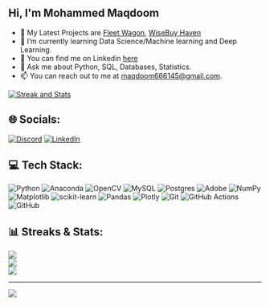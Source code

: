 ## Hi, I'm Mohammed Maqdoom



- 🔭 My Latest Projects are [Fleet Wagon](https://github.com/musaibxandra/Fleet-Wagon), [WiseBuy Haven](https://github.com/musaibxandra/WiseBuy-Haven)
- 🌱 I’m currently learning Data Science/Machine learning and Deep Learning.
- 🤔 You can find me on Linkedin [here](https://www.linkedin.com/in/musaibxandra/)
- 💬 Ask me about Python, SQL, Databases, Statistics.
- 📫 You can reach out to me at maqdoom666145@gmail.com.

[![Streak and Stats](https://streak-stats.demolab.com/?user=musaibxandra)](https://git.io/streak-stats)


## 🌐 Socials:
[![Discord](https://img.shields.io/badge/Discord-%237289DA.svg?logo=discord&logoColor=white)](https://discord.gg/https://discord.gg/8KQUrJTw) [![LinkedIn](https://img.shields.io/badge/LinkedIn-%230077B5.svg?logo=linkedin&logoColor=white)](https://linkedin.com/in/musaibxandra) 

## 💻 Tech Stack:
![Python](https://img.shields.io/badge/python-3670A0?style=for-the-badge&logo=python&logoColor=ffdd54) ![Anaconda](https://img.shields.io/badge/Anaconda-%2344A833.svg?style=for-the-badge&logo=anaconda&logoColor=white) ![OpenCV](https://img.shields.io/badge/opencv-%23white.svg?style=for-the-badge&logo=opencv&logoColor=white) ![MySQL](https://img.shields.io/badge/mysql-4479A1.svg?style=for-the-badge&logo=mysql&logoColor=white) ![Postgres](https://img.shields.io/badge/postgres-%23316192.svg?style=for-the-badge&logo=postgresql&logoColor=white) ![Adobe](https://img.shields.io/badge/adobe-%23FF0000.svg?style=for-the-badge&logo=adobe&logoColor=white) ![NumPy](https://img.shields.io/badge/numpy-%23013243.svg?style=for-the-badge&logo=numpy&logoColor=white) ![Matplotlib](https://img.shields.io/badge/Matplotlib-%23ffffff.svg?style=for-the-badge&logo=Matplotlib&logoColor=black) ![scikit-learn](https://img.shields.io/badge/scikit--learn-%23F7931E.svg?style=for-the-badge&logo=scikit-learn&logoColor=white) ![Pandas](https://img.shields.io/badge/pandas-%23150458.svg?style=for-the-badge&logo=pandas&logoColor=white) ![Plotly](https://img.shields.io/badge/Plotly-%233F4F75.svg?style=for-the-badge&logo=plotly&logoColor=white) ![Git](https://img.shields.io/badge/git-%23F05033.svg?style=for-the-badge&logo=git&logoColor=white) ![GitHub Actions](https://img.shields.io/badge/github%20actions-%232671E5.svg?style=for-the-badge&logo=githubactions&logoColor=white) ![GitHub](https://img.shields.io/badge/github-%23121011.svg?style=for-the-badge&logo=github&logoColor=white)
## 📊 Streaks & Stats:
![](https://github-readme-stats.vercel.app/api?username=musaibxandra&theme=default_repocard&hide_border=false&include_all_commits=false&count_private=false)<br/>
![](https://github-readme-streak-stats.herokuapp.com/?user=musaibxandra&theme=default_repocard&hide_border=false)<br/>
![](https://github-readme-stats.vercel.app/api/top-langs/?username=musaibxandra&theme=default_repocard&hide_border=false&include_all_commits=false&count_private=false&layout=compact)

---
[![](https://visitcount.itsvg.in/api?id=musaibxandra&icon=0&color=0)](https://visitcount.itsvg.in)

<!-- Proudly created with GPRM ( https://gprm.itsvg.in ) -->
